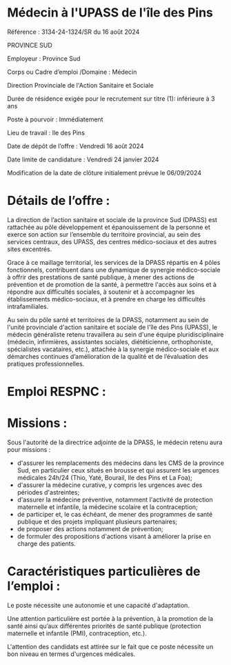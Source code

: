 # Médecin à l'UPASS de l'île des Pins

Référence : 3134-24-1324/SR du 16 août 2024

PROVINCE SUD

Employeur : Province Sud

Corps ou Cadre d’emploi /Domaine : Médecin

Direction Provinciale de l'Action Sanitaire et Sociale

Durée de résidence exigée pour le recrutement sur titre (1): inférieure à 3 ans

Poste à pourvoir : Immédiatement

Lieu de travail : Ile des Pins

Date de dépôt de l’offre : Vendredi 16 août 2024

Date limite de candidature : Vendredi 24 janvier 2024

Modification de la date de clôture initialement prévue le 06/09/2024

# Détails de l’offre :

La direction de l’action sanitaire et sociale de la province Sud (DPASS) est rattachée au pôle développement et épanouissement de la personne et exerce son action sur l’ensemble du territoire provincial, au sein des services centraux, des UPASS, des centres médico-sociaux et des autres sites excentrés.

Grace à ce maillage territorial, les services de la DPASS répartis en 4 pôles fonctionnels, contribuent dans une dynamique de synergie médico-sociale à offrir des prestations de santé publique, à mener des actions de prévention et de promotion de la santé, à permettre l'accès aux soins et à répondre aux difficultés sociales, à soutenir et à accompagner les établissements médico-sociaux, et à prendre en charge les difficultés intrafamiliales.

Au sein du pôle santé et territoires de la DPASS, notamment au sein de l'unité provinciale d'action sanitaire et sociale de l'île des Pins (UPASS), le médecin généraliste retenu travaillera au sein d'une équipe pluridisciplinaire (médecin, infirmières, assistantes sociales, diététicienne, orthophoniste, spécialistes vacataires, etc.), attachée à la synergie médico-sociale et aux démarches continues d’amélioration de la qualité et de l’évaluation des pratiques professionnelles.

# Emploi RESPNC :

# Missions :

Sous l'autorité de la directrice adjointe de la DPASS, le médecin retenu aura pour missions :

- d'assurer les remplacements des médecins dans les CMS de la province Sud, en particulier ceux situés en brousse et qui assurent les urgences médicales 24h/24 (Thio, Yaté, Bourail, Ile des Pins et La Foa);
- d'assurer la médecine curative, y compris les urgences avec des périodes d'astreintes;
- d'assurer la médecine préventive, notamment l'activité de protection maternelle et infantile, la médecine scolaire et la contraception;
- de participer et, le cas échéant, de mener des programmes de santé publique et des projets impliquant plusieurs partenaires;
- de proposer des actions notamment de prévention;
- de formuler des propositions d'actions visant à améliorer la prise en charge des patients.

# Caractéristiques particulières de l’emploi :

Le poste nécessite une autonomie et une capacité d'adaptation.

Une attention particulière est portée à la prévention, à la promotion de la santé ainsi qu’aux différentes priorités de santé publique (protection maternelle et infantile (PMI), contraception, etc.).

L'attention des candidats est attirée sur le fait que ce poste nécessite un bon niveau en termes d'urgences médicales.